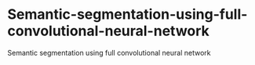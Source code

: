 # Semantic-segmentation-using-full-convolutional-neural-network
Semantic segmentation using full convolutional neural network
